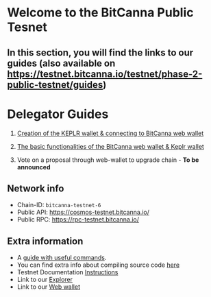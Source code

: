 # Welcome to the BitCanna Public Tesnet

## In this section, you will find the links to our guides (also available on https://testnet.bitcanna.io/testnet/phase-2-public-testnet/guides)

# Delegator Guides

1. [Creation of the KEPLR wallet & connecting to BitCanna web wallet](https://github.com/BitCannaGlobal/testnet-bcna-cosmos/blob/main/instructions/public-testnet/delegator-guides/task1.md)

2. [The basic functionalities of the BitCanna web wallet & Keplr wallet](https://github.com/BitCannaGlobal/testnet-bcna-cosmos/blob/main/instructions/public-testnet/delegator-guides/task2.md)

3. Vote on a proposal through web-wallet to upgrade chain - **To be announced**

## Network info

* Chain-ID: `bitcanna-testnet-6`
* Public API: https://cosmos-testnet.bitcanna.io/
* Public RPC: https://rpc-testnet.bitcanna.io/

## Extra information

* A [guide with useful commands](https://github.com/BitCannaGlobal/testnet-bcna-cosmos/blob/main/instructions/public-testnet/validator-guides/useful.md).
* You can find extra info about compiling source code [here](https://github.com/BitCannaGlobal/testnet-bcna-cosmos)
* Testnet Documentation [Instructions](https://testnet.bitcanna.io/testnet/phase-2-public-testnet)
* Link to our [Explorer](https://testnet-explorer.bitcanna.io/)
* Link to our [Web wallet](https://testnet-wallet.bitcanna.io/)
